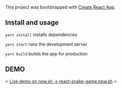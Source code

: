 This project was bootstrapped with [Create React App](https://github.com/facebookincubator/create-react-app).

## Install and usage

`yarn install` installs dependencies

`yarn start` runs the development server

`yarn build` builds the app for production

## DEMO

🔥 [Live demo on now.sh → react-snake-game.now.sh](https://react-snake-game.now.sh/) 🔥